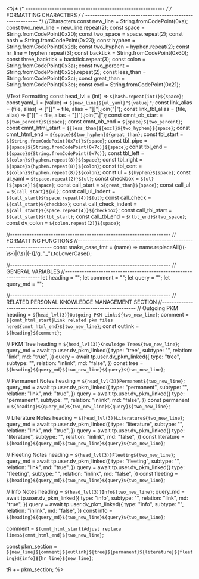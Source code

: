 <%*
/* ---------------------------------------------------------- */
/*                    FORMATTING CHARACTERS                   */
/* ---------------------------------------------------------- */
//Characters
const new_line = String.fromCodePoint(0xa);
const two_new_line = new_line.repeat(2);
const space = String.fromCodePoint(0x20);
const two_space = space.repeat(2);
const hash = String.fromCodePoint(0x23);
const hyphen = String.fromCodePoint(0x2d);
const two_hyphen = hyphen.repeat(2);
const hr_line = hyphen.repeat(3);
const backtick = String.fromCodePoint(0x60);
const three_backtick = backtick.repeat(3);
const colon = String.fromCodePoint(0x3a);
const two_percent = String.fromCodePoint(0x25).repeat(2);
const less_than = String.fromCodePoint(0x3c);
const great_than = String.fromCodePoint(0x3e);
const excl = String.fromCodePoint(0x21);

//Text Formatting
const head_lvl = (int) => `${hash.repeat(int)}${space}`;
const yaml_li = (value) => `${new_line}${ul_yaml}"${value}"`;
const link_alias = (file, alias) => ["[[" + file, alias + "]]"].join("|");
const link_tbl_alias = (file, alias) => ["[[" + file, alias + "]]"].join("\\|");
const cmnt_ob_start = `${two_percent}${space}`;
const cmnt_ob_end = `${space}${two_percent}`;
const cmnt_html_start = `${less_than}${excl}${two_hyphen}${space}`;
const cmnt_html_end = `${space}${two_hyphen}${great_than}`;
const tbl_start = `${String.fromCodePoint(0x7c)}${space}`;
const tbl_pipe = `${space}${String.fromCodePoint(0x7c)}${space}`;
const tbl_end = `${space}${String.fromCodePoint(0x7c)}`;
const tbl_left = `${colon}${hyphen.repeat(8)}${space}`;
const tbl_right = `${space}${hyphen.repeat(8)}${colon}`;
const tbl_cent = `${colon}${hyphen.repeat(8)}${colon}`;
const ul = `${hyphen}${space}`;
const ul_yaml = `${space.repeat(2)}${ul}`;
const checkbox = `${ul}[${space}]${space}`;
const call_start = `${great_than}${space}`;
const call_ul = `${call_start}${ul}`;
const call_ul_indent = `${call_start}${space.repeat(4)}${ul}`;
const call_check = `${call_start}${checkbox}`;
const call_check_indent = `${call_start}${space.repeat(4)}${checkbox}`;
const call_tbl_start = `${call_start}${tbl_start}`;
const call_tbl_end = `${tbl_end}${two_space}`;
const dv_colon = `${colon.repeat(2)}${space}`;

//-------------------------------------------------------------------
// FORMATTING FUNCTIONS
//-------------------------------------------------------------------
const snake_case_fmt = (name) =>
  name.replaceAll(/(\-\s\-)|(\s)|(\-)]/g, "_").toLowerCase();

//-------------------------------------------------------------------
// GENERAL VARIABLES
//-------------------------------------------------------------------
let heading = "";
let comment = "";
let query = "";
let query_md = "";

//-------------------------------------------------------------------
// RELATED PERSONAL KNOWLEDGE MANAGEMENT SECTION
//-------------------------------------------------------------------
// Outgoing PKM
heading = `${head_lvl(3)}Outgoing PKM Links${two_new_line}`;
comment = `${cmnt_html_start}Link related pkm files here${cmnt_html_end}${two_new_line}`;
const outlink = `${heading}${comment}`;

// PKM Tree
heading = `${head_lvl(3)}Knowledge Tree${two_new_line}`;
query_md = await tp.user.dv_pkm_linked({
  type: "tree",
  subtype: "",
  relation: "link",
  md: "true",
})
query = await tp.user.dv_pkm_linked({
  type: "tree",
  subtype: "",
  relation: "inlink",
  md: "false",
})
const tree = `${heading}${query_md}${two_new_line}${query}${two_new_line}`;

// Permanent Notes
heading = `${head_lvl(3)}Permanent${two_new_line}`;
query_md = await tp.user.dv_pkm_linked({
  type: "permanent",
  subtype: "",
  relation: "link",
  md: "true",
})
query = await tp.user.dv_pkm_linked({
  type: "permanent",
  subtype: "",
  relation: "inlink",
  md: "false",
})
const permanent = `${heading}${query_md}${two_new_line}${query}${two_new_line}`;

// Literature Notes
heading = `${head_lvl(3)}Literature${two_new_line}`;
query_md = await tp.user.dv_pkm_linked({
  type: "literature",
  subtype: "",
  relation: "link",
  md: "true",
})
query = await tp.user.dv_pkm_linked({
  type: "literature",
  subtype: "",
  relation: "inlink",
  md: "false",
})
const literature = `${heading}${query_md}${two_new_line}${query}${two_new_line}`;

// Fleeting Notes
heading = `${head_lvl(3)}Fleeting${two_new_line}`;
query_md = await tp.user.dv_pkm_linked({
  type: "fleeting",
  subtype: "",
  relation: "link",
  md: "true",
})
query = await tp.user.dv_pkm_linked({
  type: "fleeting",
  subtype: "",
  relation: "inlink",
  md: "false",
})
const fleeting = `${heading}${query_md}${two_new_line}${query}${two_new_line}`;

// Info Notes
heading = `${head_lvl(3)}Info${two_new_line}`;
query_md = await tp.user.dv_pkm_linked({
  type: "info",
  subtype: "",
  relation: "link",
  md: "true",
})
query = await tp.user.dv_pkm_linked({
  type: "info",
  subtype: "",
  relation: "inlink",
  md: "false",
})
const info = `${heading}${query_md}${two_new_line}${query}${two_new_line}`;

comment = `${cmnt_html_start}Adjust replace lines${cmnt_html_end}${two_new_line}`;

const pkm_section = `${new_line}${comment}${outlink}${tree}${permanent}${literature}${fleeting}${info}${hr_line}${new_line}`;

tR += pkm_section;
%>
